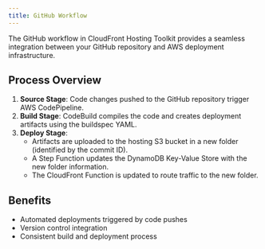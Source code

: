 ```yaml
---
title: GitHub Workflow
---
```


The GitHub workflow in CloudFront Hosting Toolkit provides a seamless integration between your GitHub repository and AWS deployment infrastructure.

## Process Overview
1. **Source Stage**: Code changes pushed to the GitHub repository trigger AWS CodePipeline.
2. **Build Stage**: CodeBuild compiles the code and creates deployment artifacts using the buildspec YAML.
3. **Deploy Stage**: 
   - Artifacts are uploaded to the hosting S3 bucket in a new folder (identified by the commit ID).
   - A Step Function updates the DynamoDB Key-Value Store with the new folder information.
   - The CloudFront Function is updated to route traffic to the new folder.

## Benefits
- Automated deployments triggered by code pushes
- Version control integration
- Consistent build and deployment process


